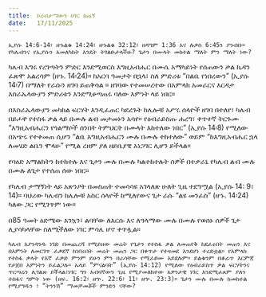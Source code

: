 ```yaml
---
title:  ኮረብታማውን ሀገር ስጠኝ
date:   17/11/2025
---
```


`ኢያሱ 14:6-14፣ ዘኁልቁ 14:24፣ ዘኁልቁ 32:12፣ ዘዳግም 1:36 እና ሉቃስ 6:45ን ያንብቡ። የካሌብንና የኢያሱን አመለካከት እንዴት ትገልፁታላችሁ? ጌታን በሙላት መከተል ማለት ምን ማለት ነው?`

ካሌብ እግሩ የረገጣትን ምድር እንደሚወርስ እግዚአብሔር በሙሴ አማካይነት የሰጠውን ቃል ኪዳን ፈጽሞ አልረሳም (ዘኁ. 14፡24)። ከአርባ ዓመታት በኋላ፣ ስለ ምድሪቱ “በልቤ የነበረውን” (ኢያሱ 14፡7) በማለት የራሱን ዘገባ ይጠቅሳል ። ዘገባው የተመሠረተው በአምላክ አመራርና እርዳታ እስራኤላውያን ምድሪቱን እንደሚቆጣጠሩ ባለው እምነት ላይ ነበር።

በእስራኤላውያን መካከል ፍርሃት እንዲፈጠር ካደረጉት ከሌሎቹ አሥሩ ሰላዮች ዘገባ በተለየ፣ ካሌብ በይሖዋ የተስፋ ቃል ላይ በሙሉ ልብ መታመኑን አሳየ። የዕብራይስጡ ሐረግ፣ ቀጥተኛ ትርጉሙ “እግዚአብሔርን የጎልማሶች ሰንበት ትምህርት በሙላት እከተለው ነበር” (ኢያሱ 14፡8) የሚለው በአጭሩ የተቀመጠ ሲሆን “ልቤ እግዚአብሔርን ሙሉ በሙሉ ተከተለው” ወይም “ከእግዚአብሔር ኋላ ለመሄድ ልቤን ሞላሁ” የሚል ረዘም ያለ ዘይቤያዊ አነጋገር ሊሆን ይችላል።

የባዕድ አማልክትን ከተከተሉ እና ጌታን ሙሉ በሙሉ ካልተከተሉት ሰዎች በተቃራኒ የካሌብ ልብ ሙሉ በሙሉ ለጌታ የተሰጠ ሰው ነበር።

የካሌብ ታማኝነት ላይ አጽንዖት በመስጠት ተመሳሳዩ አገላለጽ ሁለት ጊዜ ተደግሟል (ኢያሱ 14: 9፣ 14)። ባህሪው ካሌብን ከሌሎቹ አስር ሰላዮች ከሚለየውና ጌታ ራሱ “ልዩ መንፈስ” (ዘኁ. 14፡24) ካለው ጋር የሚገጥም ነው።

በ85 ዓመት ዕድሜው እንኳን፣ ልባቸው ለእርሱ እና ለዓላማው ሙሉ በሙሉ የወሰኑ ሰዎች ጌታ ሊያሳካላቸው ስለሚችለው ነገር ምሳሌ ሆኖ ቀጥሏል።

`ካሌብ እያንዳንዱ ነገድ በመጨረሻ የሚይዘው መሬት የጌታን የተስፋ ቃል ለመጠየቅ ከደፈሩበት መጠን እና በእምነት ለመርገጥ ፈቃደኛ ከነበሩበት መሬት መጠን ጋር በቀጥታ የተዛመደ እንደሆነ ተረድቷል። የአምላክ የተስፋ ቃላት የእኛ ፈቃድ ምንም ይሁን ምን በራሳቸው የሚፈፀሙ አይደሉም። ይልቁንም በቆራጥ እርምጃ የታጀበ እምነትን ይፈልጋሉ። ኡላይ “ምናልባት” (ኢያሱ 14:12) የሚለው የዕብራይስጥ ቃል ፍርሃትንና ጥርጣሬን ሊገልጽ ይችላል፣ነገር ግን አብዛኛውን ጊዜ የሚያመለክተው አዎንታዊ ነገር እንደሚፈጸም ያለን ተስፋና ግምት ነው (ዘፍ. 16:2፣ ዘኍ. 22:6፣ 11፣ ዘኍ. 23:3)። ጌታን ሙሉ በሙሉ ከመከተል የሚያግዱን ፣ “ትንንሽ” ማመቻመቾች ምንድን ናቸው?`